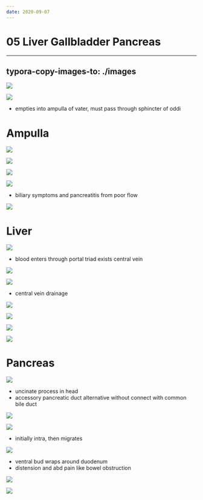 ```yaml
---
date: 2020-09-07
---
```


# 05 Liver Gallbladder Pancreas
---

## typora-copy-images-to: ./images

![](https://photos.thisispiggy.com/file/wikiFiles/image-20181017153828599.png)

![](https://photos.thisispiggy.com/file/wikiFiles/27E26F03-8456-47FE-A25C-A80D7E09FBC1.jpg)

- empties into ampulla of vater, must pass through sphincter of oddi

# Ampulla

![](https://photos.thisispiggy.com/file/wikiFiles/54C635DD-EF42-427E-8161-3F6F64F87F03.jpg)

![](https://photos.thisispiggy.com/file/wikiFiles/B70445F7-D789-495A-BD05-BBC077EC5102.jpg)

![](https://photos.thisispiggy.com/file/wikiFiles/2298DC13-4CB6-43D3-851C-41DA9B49DC31.jpg)

![](https://photos.thisispiggy.com/file/wikiFiles/F5261543-54FE-4BAE-95C6-6A8FCB2D23C6.jpg)

- biliary symptoms and pancreatitis from poor flow

![](https://photos.thisispiggy.com/file/wikiFiles/D54FD4A0-150A-4E92-BEE5-BD83C72C6A5D.jpg)

# Liver

![](https://photos.thisispiggy.com/file/wikiFiles/2EA8A897-C680-4FF6-A051-4DDCE1A30ACF.jpg)

- blood enters through portal triad exists central vein

![](https://photos.thisispiggy.com/file/wikiFiles/11FFC100-D15B-4D82-8148-4DEA1FBE388C.jpg)

![](https://photos.thisispiggy.com/file/wikiFiles/459551B0-F1D8-4490-A14F-5C2D62B4BAC3.jpg)

- central vein drainage

![](https://photos.thisispiggy.com/file/wikiFiles/1C8054E5-4A5C-4607-8C54-EA544B136AA9.jpg)

![](https://photos.thisispiggy.com/file/wikiFiles/85DB487D-0B8D-4B3C-9C72-60C244CAD007.jpg)

![](https://photos.thisispiggy.com/file/wikiFiles/2823803F-9E1C-42D2-9BC3-90ECAE6F041F.jpg)

![](https://photos.thisispiggy.com/file/wikiFiles/EABA31E2-9A2F-4D8B-B699-A2CA469AAF12.jpg)

# Pancreas

![](https://photos.thisispiggy.com/file/wikiFiles/B96E7C3A-362A-4668-8B75-2670D2517202.jpg)

- uncinate process in head
- accessory pancreatic duct alternative without connect with common bile duct

![](https://photos.thisispiggy.com/file/wikiFiles/4D91423D-E324-47DF-A775-DCD3F3669F98.jpg)

![](https://photos.thisispiggy.com/file/wikiFiles/625F081C-59F8-4F99-BF2A-E6010933762E.jpg)

- initially intra, then migrates

![](https://photos.thisispiggy.com/file/wikiFiles/72B13FD0-419A-4B86-BAA6-04D2EF0E2FAA.jpg)

- ventral bud wraps around duodenum
- distension and abd pain like bowel obstruction

![](https://photos.thisispiggy.com/file/wikiFiles/8C75174F-C5FC-4A5D-9EC1-9E5E973767B4.jpg)

![](https://photos.thisispiggy.com/file/wikiFiles/8983C3C9-7A6B-4564-BCAD-02244C1CCFAD.jpg)

